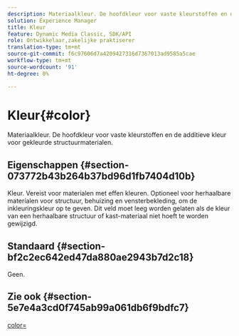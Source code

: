 ```yaml
---
description: Materiaalkleur. De hoofdkleur voor vaste kleurstoffen en de additieve kleur voor gekleurde structuurmaterialen.
solution: Experience Manager
title: Kleur
feature: Dynamic Media Classic, SDK/API
role: Ontwikkelaar,zakelijke praktiserer
translation-type: tm+mt
source-git-commit: f6c97606d7a4209427316d7367013ad9585a5cae
workflow-type: tm+mt
source-wordcount: '91'
ht-degree: 0%

---
```



# Kleur{#color}

Materiaalkleur. De hoofdkleur voor vaste kleurstoffen en de additieve kleur voor gekleurde structuurmaterialen.

## Eigenschappen {#section-073772b43b264b37bd96d1fb7404d10b}

Kleur. Vereist voor materialen met effen kleuren. Optioneel voor herhaalbare materialen voor structuur, behuizing en vensterbekleding, om de inkleuringskleur op te geven. Dit veld moet leeg worden gelaten als de kleur van een herhaalbare structuur of kast-materiaal niet hoeft te worden gewijzigd.

## Standaard {#section-bf2c2ec642ed47da880ae2943b7d2c18}

Geen.

## Zie ook {#section-5e7e4a3cd0f745ab99a061db6f9bdfc7}

[color=](../../../../../ir-api/http-protocol/image-rendering-api-ref/c-ir-http-protocol-ref/c-ir-http-protocol-command-reference/r-ir-http-color.md#reference-ea3cba9edfe94dbab86d8f123a9ed0aa)
